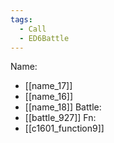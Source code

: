 ```yaml
---
tags:
  - Call
  - ED6Battle
---
```

Name:
- [[name_17]]
- [[name_16]]
- [[name_18]]
Battle:
- [[battle_927]]
Fn:
- [[c1601_function9]]
